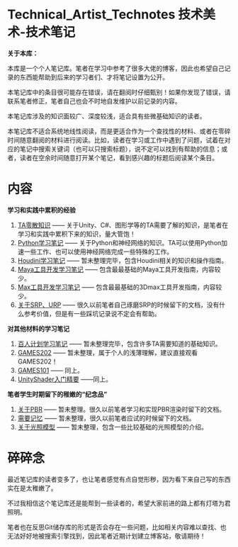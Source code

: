 # Technical_Artist_Technotes 技术美术-技术笔记
**关于本库：**

本库是一个个人笔记库。笔者在学习中参考了很多大佬的博客，因此也希望自己记录的东西能帮助到后来的学习者们、才将笔记设置为公开。

本笔记库中的条目很可能存在错误，请在翻阅时仔细甄别！如果你发现了错误，请联系笔者修正，笔者自己也会不时地自发维护以前记录的内容。

本笔记库涉及的知识面较广、深度较浅，适合具有些微基础知识的读者。

本笔记库不适合系统地线性阅读，而是更适合作为一个查找性的材料、或者在零碎时间随意翻阅的材料进行阅读。比如，读者在学习或工作中遇到了问题，试着在对应的笔记中搜索关键词（也可以只搜索标题），说不定可以找到有帮助的信息；或者，读者在空余时间随意打开某个笔记，看到感兴趣的标题后阅读某个条目。



# 内容

**学习和实践中累积的经验**

1. [TA零散知识](TA零散知识/TA零散知识.md) —— 关于Unity、C#、图形学等的TA需要了解的知识，是笔者在学习和实践中累积下来的知识，量大管饱！
2. [Python学习笔记](Python学习笔记/Python学习笔记.md) —— 关于Python和神经网络的知识。TA可以使用Python加速一些工作、也可以使用神经网络完成一些特殊的工作。
3. [Houdini学习笔记](Houdini学习笔记/Houdini学习笔记.md) —— 暂未整理完毕，包含Houdini相关的知识和操作指南。
4. [Maya工具开发学习笔记](Maya工具开发学习笔记/Maya工具开发学习笔记.md) —— 包含最最基础的Maya工具开发指南，内容较少。
5. [Max工具开发学习笔记](Max工具开发学习笔记/Max工具开发学习笔记.md) —— 包含最最基础的3Dmax工具开发指南，内容较少。
6. [关于SRP、URP](关于SRP、URP/关于SRP、URP.md) —— 很久以前笔者自己琢磨SRP的时候留下的文档，没有什么参考价值，但是有一些踩坑记录说不定会有帮助。



**对其他材料的学习笔记**

1. [百人计划学习笔记](百人计划学习笔记/百人计划学习笔记.md) —— 暂未整理完毕，包含许多TA需要知道的基础知识。
2. [GAMES202](GAMES202学习笔记/GAMES202学习笔记.md) —— 暂未整理，属于个人的浅薄理解，建议直接观看GAMES202！
3. [GAMES101](GAMES101学习笔记/GAMES101学习笔记.md) —— 同上。
4. [UnityShader入门精要](UnityShader入门精要学习笔记/UnityShader入门精要学习笔记.md) ——同上。



**笔者学生时期留下的稚嫩的“纪念品”**

1. [关于PBR](关于PBR/关于PBR.md) —— 暂未整理。很久以前笔者学习和实现PBR渲染时留下的文档。
2. [需要记忆](需要记忆/需要记忆.md) —— 暂未整理，很久以前笔者应试的时候留下的文档。
3. [关于光照模型](关于光照模型/关于光照模型.md) —— 暂未整理，包含一些比较基础的光照模型的介绍。



# 碎碎念

最近笔记库的读者变多了，也让笔者感觉有点自觉形秽，因为看下来自己写的东西实在是太稚嫩了。

不过我相信这个笔记库还是能帮到一些读者的，希望大家前进的路上都有灯塔为君照明。

笔者也在反思Git储存库的形式是否会存在一些问题，比如相关内容难以查找、也无法好好地被搜索引擎找到，因此笔者近期计划建立博客站，敬请期待！


